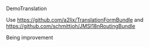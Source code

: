 DemoTranslation

Use https://github.com/a2lix/TranslationFormBundle and https://github.com/schmittjoh/JMSI18nRoutingBundle

Being improvement